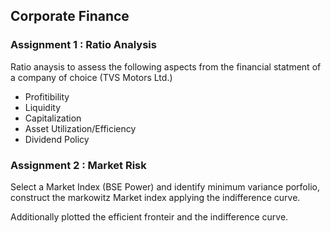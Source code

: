 ## Corporate Finance 
### Assignment 1 : Ratio Analysis
Ratio anaysis to assess the following aspects from the financial statment of a company of choice (TVS Motors Ltd.)
- Profitibility
- Liquidity
- Capitalization
- Asset Utilization/Efficiency
- Dividend Policy

### Assignment 2 : Market Risk
Select a Market Index (BSE Power) and identify minimum variance porfolio, construct the markowitz Market index applying the indifference curve.

Additionally plotted the efficient fronteir and the indifference curve.
